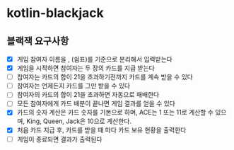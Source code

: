 # kotlin-blackjack

## 블랙잭 요구사항
- [x] 게임 참여자 이름을 , (쉼표)를 기준으로 분리해서 입력받는다
- [x] 게임을 시작하면 참여자는 두 장의 카드를 지급 받는다
- [ ] 참여자는 카드의 합이 21을 초과하기전까지 카드를 계속 받을 수 있다
- [ ] 참여자는 언제든지 카드를 그만 받을 수 있다
- [ ] 참여자의 카드의 합이 21을 초과하면 자동으로 패배한다
- [ ] 모든 참여자에게 카드 배분이 끝나면 게임 결과를 얻을 수 있다
- [x] 카드의 숫자 계산은 카드 숫자를 기본으로 하며, ACE는 1 또는 11로 계산할 수 있으며, King, Queen, Jack은 10으로 계산한다.
- [x] 처음 카드 지급 후, 카드를 받을 때 마다 카드 보유 현황을 출력한다
- [ ] 게임이 종료되면 결과가 출력된다
